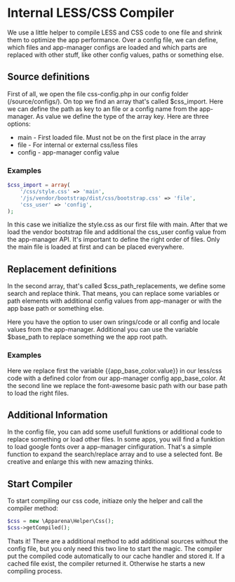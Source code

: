# Internal LESS/CSS Compiler
We use a little helper to compile LESS and CSS code to one file and shrink them to optimize the app performance. Over a config file, we can define, which files and app-manager configs are loaded and which parts are replaced with other stuff, like other config values, paths or something else.

## Source definitions
First of all, we open the file css-config.php in our config folder (/source/configs/). On top we find an array that's called $css_import. Here we can define the path as key to an file or a config name from the app-manager. As value we define the type of the array key. Here are three options:

* main - First loaded file. Must not be on the first place in the array
* file - For internal or external css/less files
* config - app-manager config value

### Examples
```php
$css_import = array(
    '/css/style.css' => 'main',
    '/js/vendor/bootstrap/dist/css/bootstrap.css' => 'file',
    'css_user' => 'config',
);
```
In this case we initialize the style.css as our first file with main. After that we load the vendor bootstrap file and additional the css_user config value from the app-manager API. It's important to define the right order of files. Only the main file is loaded at first and can be placed everywhere.

## Replacement definitions
In the second array, that's called $css_path_replacements, we define some search and replace think. That means, you can replace some variables or path elements with additional config values from app-manager or with the app base path or something else.

Here you have the option to user own srings/code or all config and locale values from the app-manager. Additional you can use the variable $base_path to replace something we the app root path.

### Examples

Here we replace first the variable {{app_base_color.value}} in our less/css code with a defined color from our app-manager config app_base_color. At the second line we replace the font-awesome basic path with our base path to load the right files.

## Additional Information
In the config file, you can add some usefull funktions or additional code to replace something or load other files. In some apps, you will find a funktion to load google fonts over a app-manager cinfiguration. That's a simple function to expand the search/replace array and to use a selected font. Be creative and enlarge this with new amazing thinks.

## Start Compiler
To start compiling our css code, initiaze only the helper and call the compiler method:
```php
$css = new \Apparena\Helper\Css();
$css->getCompiled();
```
Thats it!
There are a additional method to add additional sources without the config file, but you only need this two line to start the magic. The compiler put the compiled code automatically to our cache handler and stored it. If a cached file exist, the compiler returned it. Otherwise he starts a new compiling process.